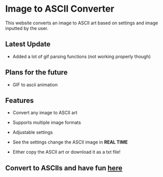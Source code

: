 # Image to ASCII Converter

This website converts an image to ASCII art based on settings and image inputted by the user.

## Latest Update

- Added a lot of gif parsing functions (not working properly though)

## Plans for the future

- GIF to ascii animation

## Features

- Convert any image to ASCII art

- Supports multiple image formats

- Adjustable settings

- See the settings change the ASCII image in **REAL TIME** 

- Either copy the ASCII art or download it as a txt file!

## Convert to ASCIIs and have fun [here](https://robkoocz.github.io/imageToAscii/)